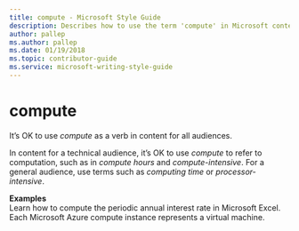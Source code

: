 ```yaml
---
title: compute - Microsoft Style Guide
description: Describes how to use the term 'compute' in Microsoft content depending on the audience and provides examples for using the term.
author: pallep
ms.author: pallep
ms.date: 01/19/2018
ms.topic: contributor-guide
ms.service: microsoft-writing-style-guide
---
```


# compute

It’s OK to use *compute* as a verb in content for all audiences.

In content for a technical audience, it’s OK to use *compute* to refer to computation, such as in *compute hours* and *compute-intensive*. For a general audience, use terms such as *computing time* or *processor-intensive*.

**Examples**  
Learn how to compute the periodic annual interest rate in Microsoft Excel.   
Each Microsoft Azure compute instance represents a virtual machine.  
